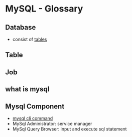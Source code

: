 # MySQL - Glossary

## Database

- consist of [tables](#table)

## Table

## Job

## what is mysql


## Mysql Component

- [mysql cli command](mysql-cli-mysql.md)
- MySql Administrator: service manager
- MySql Query Browser: input and execute sql statement

